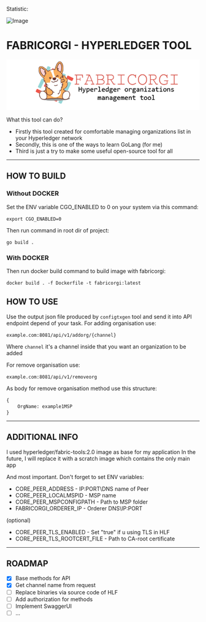 Statistic:

![Image](https://goreportcard.com/badge/github.com/solyard/fabricorgi)

# FABRICORGI - HYPERLEDGER TOOL

![Image](fabricorgi.png)

What this tool can do?

- Firstly this tool created for comfortable managing organizations list in your Hyperledger network
- Secondly, this is one of the ways to learn GoLang (for me)
- Third is just a try to make some useful open-source tool for all

---

## HOW TO BUILD

### Without DOCKER
Set the ENV variable CGO_ENABLED to 0 on your system via this command:

```
export CGO_ENABLED=0
```

Then run command in root dir of project:
```
go build .
```

### With DOCKER

Then run docker build command to build image with fabricorgi:
```
docker build . -f Dockerfile -t fabricorgi:latest
```

## HOW TO USE

Use the output json file produced by `configtxgen` tool and send it into API endpoint depend of your task.
For adding organisation use:
```
example.com:8081/api/v1/addorg/{channel}
```
Where `channel` it's a channel inside that you want an organization to be added

For remove organisation use:
```
example.com:8081/api/v1/removeorg
```

As body for remove organisation method use this structure:
```
{
    OrgName: example1MSP
}
```

---

## ADDITIONAL INFO

I used hyperledger/fabric-tools:2.0 image as base for my application
In the future, I will replace it with a scratch image which contains the only main app

And most important. Don't forget to set ENV variables:
- CORE_PEER_ADDRESS - IP:PORT\DNS name of Peer 
- CORE_PEER_LOCALMSPID - MSP name
- CORE_PEER_MSPCONFIGPATH - Path to MSP folder
- FABRICORGI_ORDERER_IP - Orderer DNS\IP:PORT

(optional)

- CORE_PEER_TLS_ENABLED - Set "true" if u using TLS in HLF
- CORE_PEER_TLS_ROOTCERT_FILE - Path to CA-root certificate

---

## ROADMAP
- [X] Base methods for API
- [X] Get channel name from request
- [ ] Replace binaries via source code of HLF
- [ ] Add authorization for methods
- [ ] Implement SwaggerUI
- [ ] ...
